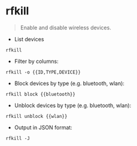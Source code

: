 # rfkill

> Enable and disable wireless devices.

- List devices

`rfkill`

- Filter by columns:

`rfkill -o {{ID,TYPE,DEVICE}}`

- Block devices by type (e.g. bluetooth, wlan):

`rfkill block {{bluetooth}}`

- Unblock devices by type (e.g. bluetooth, wlan):

`rfkill unblock {{wlan}}`

- Output in JSON format:

`rfkill -J`
